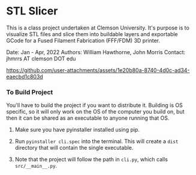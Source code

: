 # STL Slicer

This is a class project undertaken at Clemson University. It's purpose is to visualize STL files and slice them into buildable layers and exportable GCode for a Fused Filament Fabrication (FFF/FDM) 3D printer.

Date: Jan - Apr, 2022
Authors: William Hawthorne, John Morris
Contact: jhmrrs AT clemson DOT edu

https://github.com/user-attachments/assets/1e20b80a-8740-4d0c-ad34-eaecbd1c803d

### To Build Project
You'll have to build the project if you want to distribute it. Building is OS specific, so it will only work on the OS of the computer you build on, but then it can be shared as an executable to anyone running that OS.

1. Make sure you have pyinstaller installed using pip.

2. Run ```pyinstaller cli.spec``` into the terminal. This will create a ```dist``` directory that will contain the single executable.

3. Note that the project will follow the path in ```cli.py```, which calls ```src/__main__.py```.
